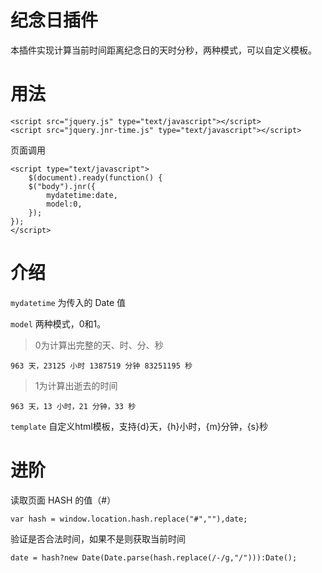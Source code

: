 # 纪念日插件
本插件实现计算当前时间距离纪念日的天时分秒，两种模式，可以自定义模板。

# 用法
```
<script src="jquery.js" type="text/javascript"></script>
<script src="jquery.jnr-time.js" type="text/javascript"></script>
```

页面调用
```
<script type="text/javascript">
	$(document).ready(function() {
	$("body").jnr({
		mydatetime:date,
		model:0,
	});
});
</script>
```

# 介绍

`mydatetime` 为传入的 Date 值

`model` 两种模式，0和1。
> 0为计算出完整的天、时、分、秒
```
963 天，23125 小时 1387519 分钟 83251195 秒
```

> 1为计算出逝去的时间
```
963 天，13 小时，21 分钟，33 秒
```

`template` 自定义html模板，支持{d}天，{h}小时，{m}分钟，{s}秒

# 进阶

读取页面 HASH 的值（#）
```
var hash = window.location.hash.replace("#",""),date;
```

验证是否合法时间，如果不是则获取当前时间
```
date = hash?new Date(Date.parse(hash.replace(/-/g,"/"))):Date();
```
